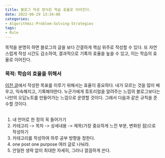 ```yaml
---
title: 블로그 작성 방식은 학습 효율로 이어진다.
date: 2022-06-29 13:34:08
categories:
- Algorithmic-Problem-Solving-Strategies
tags:
- Rule
---
```


목적을 분명히 하면 블로그의 글을 보다 간결하게 핵심 위주로 작성할 수 있다. 또 자연스럽게 작성 시간도 감소하여, 결과적으로 기록의 효율을 높을 수 있고, 이는 학습의 효율로 이어진다.

### 목적: 학습의 효율을 위해서


[이전 글](https://jun3047.github.io/plan/2022/06/29/goalSet)에서 작성한 목표를 이루기 위해서는 효율이 중요하다. 내가 모르는 것을 많이 배우고, 익숙해지고, 기록해야한다. 누군가에게 튜토리얼을 알려주는 느낌의 블로그보다는 나만의 오답노트를 만들어가는 느낌으로 운영할 것이다. 그래서 다음과 같은 규칙을 준수할 것이다.<br><br>

1. 내 언어로 한 정의 꼭 들어가기
2. 카테고리 -> 목차 -> 상세내용 -> 제목(가장 중요하게 느낀 부분, 변화된 점)으로 작성하기
3. 카테고리를 작성하여 하루 공부 방향을 정한다.
4. one post one purpose 여러 글로 나눠라.
5. 안일한 생략 없이 최대한 자세히, 그러나 깔끔하게 쓴다.